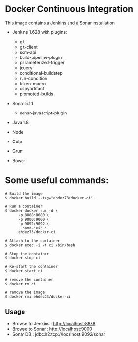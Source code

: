 # Docker Continuous Integration

This image contains a Jenkins and a Sonar installation

* Jenkins 1.628 with plugins:
   * git
   * git-client
   * scm-api
   * build-pipeline-plugin
   * parameterized-trigger
   * jquery
   * conditional-buildstep
   * run-condition
   * token-macro
   * copyartifact
   * promoted-builds
   
* Sonar 5.1.1
   * sonar-javascript-plugin

* Java 1.8
* Node
* Gulp
* Grunt
* Bower



# Some useful commands:

    # Build the image
    $ docker build --tag="ehdez73/docker-ci" .
    
    # Run a container 
    $ docker docker run -d \
          -p 8888:8080 \
          -p 9000:9000 \
          -p 9092:9092 \
          --name="ci" \
          ehdez73/docker-ci

    # Attach to the container
    $ docker exec -i -t ci /bin/bash
    
    # Stop the container
    $ docker stop ci
    
    # Re-start the container
    $ docker start ci
    
    # remove the container
    $ docker rm ci
    
    # remove the image
    $ docker rmi ehdez73/docker-ci


## Usage
* Browse to Jenkins : [http://localhost:8888](http://localhost:8888)
* Browse to Sonar : [http://localhost:9000](http://localhost:9000)
* Sonar DB : jdbc:h2:tcp://localhost:9092/sonar 


